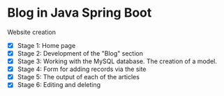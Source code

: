 # Blog in Java Spring Boot

Website creation
- [x] Stage 1: Home page
- [x] Stage 2: Development of the "Blog" section
- [x] Stage 3: Working with the MySQL database. The creation of a model.
- [x] Stage 4: Form for adding records via the site
- [x] Stage 5: The output of each of the articles
- [x] Stage 6: Editing and deleting 
